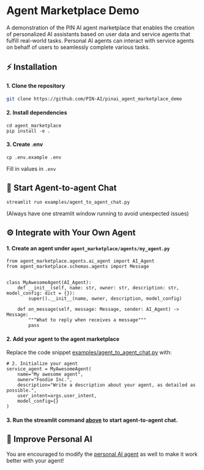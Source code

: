 # Agent Marketplace Demo

A demonstration of the PIN AI agent marketplace that enables the creation of personalized AI assistants based on user data and service agents that fulfill real-world tasks. Personal AI agents can interact with service agents on behalf of users to seamlessly complete various tasks.

## ⚡ Installation

#### 1. Clone the repository
```bash
git clone https://github.com/PIN-AI/pinai_agent_marketplace_demo
```
#### 2. Install dependencies
```
cd agent_marketplace
pip install -e .
```

#### 3. Create .env
```
cp .env.example .env
```
Fill in values in `.env`

## 🤖 Start Agent-to-agent Chat
```
streamlit run examples/agent_to_agent_chat.py  
```
(Always have one streamlit window running to avoid unexpected issues)

## ⚙️ Integrate with Your Own Agent

#### 1. Create an agent under `agent_marketplace/agents/my_agent.py`
```
from agent_marketplace.agents.ai_agent import AI_Agent
from agent_marketplace.schemas.agents import Message


class MyAwesomeAgent(AI_Agent):
    def __init__(self, name: str, owner: str, description: str, model_config: dict = {}):
        super().__init__(name, owner, description, model_config)

    def on_message(self, message: Message, sender: AI_Agent) -> Message:
        """What to reply when receives a message"""
    	pass
```

#### 2. Add your agent to the agent marketplace

Replace the code snippet [examples/agent_to_agent_chat.py](https://github.com/PIN-AI/pinai_agent_marketplace_demo/blob/main/examples/agent_to_agent_chat.py#L34-L43) with:

```
# 2. Initialize your agent
service_agent = MyAwesomeAgent(
    name="My awesome agent",
    owner="Foodie Inc.",
    description="Write a description about your agent, as detailed as possible.",
    user_intent=args.user_intent,
    model_config={}
)
```

#### 3. Run the streamlit command [above](https://github.com/PIN-AI/pinai_agent_marketplace_demo?tab=readme-ov-file#-start-agent-to-agent-chat) to start agent-to-agent chat.

## 🧠 Improve Personal AI

You are encouraged to modify the [personal AI agent](https://github.com/PIN-AI/pinai_agent_marketplace_demo/blob/main/agent_marketplace/agents/personal_ai.py) as well to make it work better with your agent! 